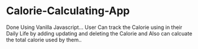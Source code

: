 # Calorie-Calculating-App
Done Using Vanilla Javascript...
User Can track the Calorie using in their Daily Life by adding updating and deleting the Calorie and Also can calcuate the total calorie used by them..
